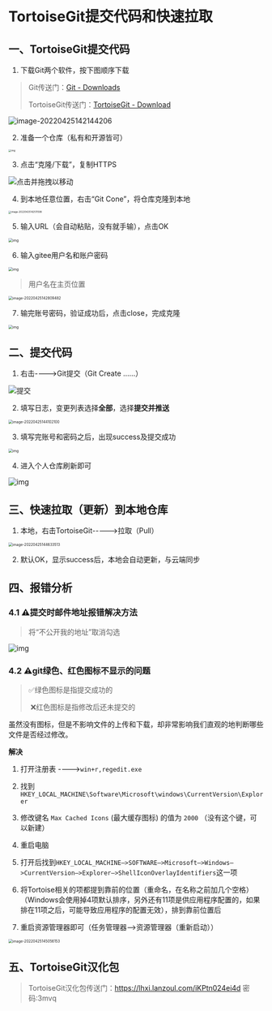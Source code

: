 # TortoiseGit提交代码和快速拉取

## 一、TortoiseGit提交代码

1. 下载Git两个软件，按下图顺序下载

> Git传送门：[Git - Downloads](https://git-scm.com/downloads)
>
> TortoiseGit传送门：[TortoiseGit - Download](https://tortoisegit.org/download/)

![image-20220425142144206](https://gitee.com/xleixz/CloudNotes-Images/raw/master/Typora-Images/20220425142145.png)



2. 准备一个仓库（私有和开源皆可）

<img src="https://gitee.com/xleixz/CloudNotes-Images/raw/master/Typora-Images/20220425142100.png" alt="img" style="zoom:33%;" />



3. 点击“克隆/下载”，复制HTTPS

![点击并拖拽以移动](https://gitee.com/xleixz/CloudNotes-Images/raw/master/Typora-Images/20220425142329.png)



4. 到本地任意位置，右击“Git Cone”，将仓库克隆到本地

<img src="https://gitee.com/xleixz/CloudNotes-Images/raw/master/Typora-Images/20220425142513.png" alt="image-20220425142511598" style="zoom:33%;" />



5. 输入URL（会自动粘贴，没有就手输），点击OK

<img src="https://gitee.com/xleixz/CloudNotes-Images/raw/master/Typora-Images/20220425143200.png" alt="img" style="zoom: 50%;" />



6. 输入gitee用户名和账户密码 

<img src="https://gitee.com/xleixz/CloudNotes-Images/raw/master/Typora-Images/20220425143027.png" alt="img" style="zoom: 50%;" />



> 用户名在主页位置

<img src="https://gitee.com/xleixz/CloudNotes-Images/raw/master/Typora-Images/20220425142811.png" alt="image-20220425142809482" style="zoom: 50%;" />



7. 输完账号密码，验证成功后，点击close，完成克隆

<img src="https://gitee.com/xleixz/CloudNotes-Images/raw/master/Typora-Images/20220425143022.png" alt="img" style="zoom: 50%;" />



## 二、提交代码

1. 右击---->Git提交（Git Create ……）

![提交](https://gitee.com/xleixz/CloudNotes-Images/raw/master/Typora-Images/20220425143340.png)



2. 填写日志，变更列表选择**全部**，选择**提交并推送**

<img src="https://gitee.com/xleixz/CloudNotes-Images/raw/master/Typora-Images/20220425144103.png" alt="image-20220425144102100" style="zoom:50%;" />



3. 填写完账号和密码之后，出现success及提交成功

<img src="https://gitee.com/xleixz/CloudNotes-Images/raw/master/Typora-Images/20220425144438.png" alt="img" style="zoom: 50%;" />



4. 进入个人仓库刷新即可

![img](https://gitee.com/xleixz/CloudNotes-Images/raw/master/Typora-Images/20220425144322.png)![点击并拖拽以移动](data:image/gif;base64,R0lGODlhAQABAPABAP///wAAACH5BAEKAAAALAAAAAABAAEAAAICRAEAOw==)



## 三、快速拉取（更新）到本地仓库

1. 本地，右击TortoiseGit----->拉取（Pull）

<img src="https://gitee.com/xleixz/CloudNotes-Images/raw/master/Typora-Images/20220425144634.png" alt="image-20220425144633513" style="zoom:50%;" />



2. 默认OK，显示success后，本地会自动更新，与云端同步



## 四、报错分析

### 4.1 ⚠️提交时邮件地址报错解决方法

> 将“不公开我的地址”取消勾选

![img](https://gitee.com/xleixz/CloudNotes-Images/raw/master/Typora-Images/20220425144811.png)



### 4.2 ⚠️git绿色、红色图标不显示的问题

>    ✅绿色图标是指提交成功的
>
> ​    ❌红色图标是指修改后还未提交的

虽然没有图标，但是不影响文件的上传和下载，却非常影响我们直观的地判断哪些文件是否经过修改。



**解决**

1. 打开注册表 ---->` win+r,regedit.exe `

2. 找到`HKEY_LOCAL_MACHINE\Software\Microsoft\windows\CurrentVersion\Explorer`

3. 修改键名 `Max Cached Icons` (最大缓存图标) 的值为 `2000` （没有这个键，可以新建）

4. 重启电脑

5. 打开后找到`HKEY_LOCAL_MACHINE–>SOFTWARE–>Microsoft–>Windows–>CurrentVersion–>Explorer–>ShellIconOverlayIdentifiers`这一项

6. 将Tortoise相关的项都提到靠前的位置（重命名，在名称之前加几个空格）（Windows会使用掉4项默认排序，另外还有11项是供应用程序配置的，如果排在11项之后，可能导致应用程序的配置无效），排到靠前位置后

7. 重启资源管理器即可（任务管理器-->资源管理器（重新启动））

<img src="https://gitee.com/xleixz/CloudNotes-Images/raw/master/Typora-Images/20220425145057.png" alt="image-20220425145056153" style="zoom:50%;" />



## 五、TortoiseGit汉化包

> TortoiseGit汉化包传送门：https://lhxi.lanzoul.com/iKPtn024ei4d  密码:3mvq

